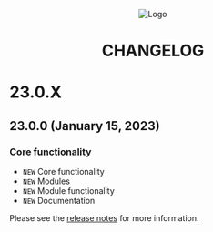 <div align="center">

![Logo][Logo]

# CHANGELOG

</div>

# 23.0.X

## 23.0.0 (January 15, 2023)

### Core functionality

* `NEW` Core functionality
* `NEW` Modules
* `NEW` Module functionality
* `NEW` Documentation

Please see the [release notes](./ReleaseNotes/23.0.0.html) for more information.

[Logo]: /.github/resources/img/logo/AbatabLogo-current.png

